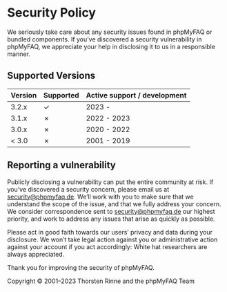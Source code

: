 # Security Policy

We seriously take care about any security issues found in phpMyFAQ or bundled components. If you’ve discovered a
security vulnerability in phpMyFAQ, we appreciate your help in disclosing it to us in a responsible manner.

## Supported Versions

| Version | Supported | Active support / development |
| ------- | --------- | ---------------------------- |
| 3.2.x   | ✓         | 2023 -                       |
| 3.1.x   | ✗         | 2022 - 2023                  |
| 3.0.x   | ✗         | 2020 - 2022                  |
| < 3.0   | ✗         | 2001 - 2019                  |

## Reporting a vulnerability

Publicly disclosing a vulnerability can put the entire community at risk. If you’ve discovered a security concern,
please email us at security@phpmyfaq.de. We’ll work with you to make sure that we understand the scope of the issue,
and that we fully address your concern. We consider correspondence sent to security@phpmyfaq.de our highest priority,
and work to address any issues that arise as quickly as possible.

Please act in good faith towards our users’ privacy and data during your disclosure. We won’t take legal action against
you or administrative action against your account if you act accordingly: White hat researchers are always appreciated.

Thank you for improving the security of phpMyFAQ.

Copyright © 2001–2023 Thorsten Rinne and the phpMyFAQ Team
